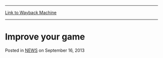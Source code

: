 
---
[Link to Wayback Machine](https://web.archive.org/web/20210501045433/https://magic.wizards.com/en/articles/archive/improve-your-game-2013-09-16)

[_metadata_:generator]:- "Drupal 7 (http://drupal.org)"
[_metadata_:node]:- "46460"
[_metadata_:publish_date]:- "2013-09-16"
[_metadata_:source]:- "div-main-content"
[_metadata_:title]:- "Improve your game"
[_metadata_:wayback_capture_timestamp]:- "2021-05-01 04:54:33"
[_metadata_:wayback_raw_url]:- "https://web.archive.org/web/20210501045433id_/https://magic.wizards.com/en/articles/archive/improve-your-game-2013-09-16"
[_metadata_:wayback_url]:- "https://magic.wizards.com/en/articles/archive/improve-your-game-2013-09-16"
---


Improve your game
=================



 Posted in [NEWS](/en/articles?source=MX_Nav2020)
 on September 16, 2013 














